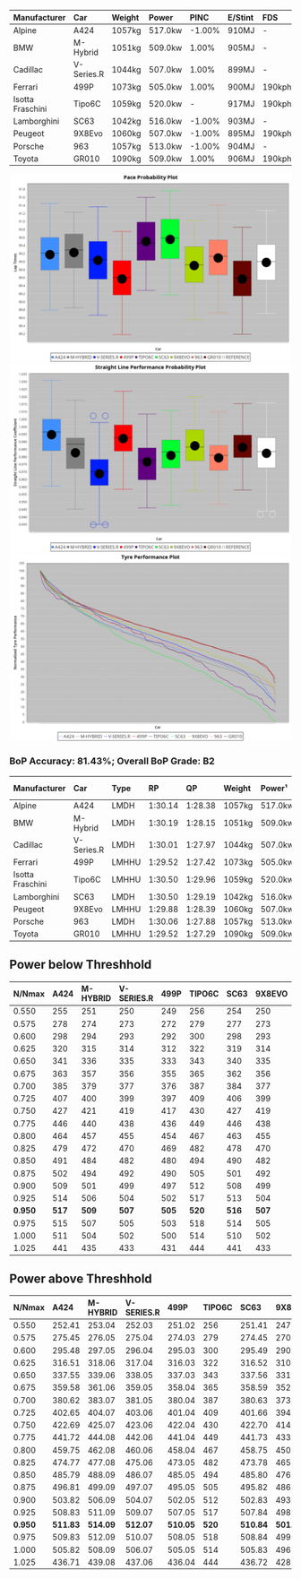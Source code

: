 | Manufacturer     | Car        | Weight | Power   | PINC    | E/Stint | FDS     |
|:-|:-|:-|:-|:-|:-|:-|
| Alpine           | A424       | 1057kg | 517.0kw | -1.00%  | 910MJ   |    -    |
| BMW              | M-Hybrid   | 1051kg | 509.0kw | 1.00%   | 905MJ   |    -    |
| Cadillac         | V-Series.R | 1044kg | 507.0kw | 1.00%   | 899MJ   |    -    |
| Ferrari          | 499P       | 1073kg | 505.0kw | 1.00%   | 900MJ   | 190kph  |
| Isotta Fraschini | Tipo6C     | 1059kg | 520.0kw |    -    | 917MJ   | 190kph  |
| Lamborghini      | SC63       | 1042kg | 516.0kw | -1.00%  | 903MJ   |    -    |
| Peugeot          | 9X8Evo     | 1060kg | 507.0kw | -1.00%  | 895MJ   | 190kph  |
| Porsche          | 963        | 1057kg | 513.0kw | -1.00%  | 904MJ   |    -    |
| Toyota           | GR010      | 1090kg | 509.0kw | 1.00%   | 906MJ   | 190kph  |

![PACECHART](./IMG/ACOMETHOD.png)
![STRAIGHTLINEPERFORMANCECHART](./IMG/ACOMETHOD_sp.png)
![TYREPERFORMANCECHART](./IMG/ACOMETHOD_tw.png)

### BoP Accuracy: 81.43%; Overall BoP Grade: B2
| Manufacturer     | Car        | Type  | RP      | QP      | Weight | Power¹  | Threshhold | PINC    | Power²   | E/Stint | AVG Vmax  | FDS     | RDLC | L/Stint | BOP-Grade | Model Accuracy | Model Points | Match%  | SimDiff |
|:-|:-|:-|:-|:-|:-|:-|:-|:-|:-|:-|:-|:-|:-|:-|:-|:-|:-|:-|:-|
| Alpine           | A424       | LMDH  | 1:30.14 | 1:28.38 | 1057kg | 517.0kw | 210.0kph   | -1.00%  | 511.80kw |  910MJ  | 321.91kph |    -    | 0.99 | 40      | +B1       | 100.00%        | 870          | 89.84%  | #       |
| BMW              | M-Hybrid   | LMDH  | 1:30.19 | 1:28.15 | 1051kg | 509.0kw | 210.0kph   | 1.00%   | 514.10kw |  905MJ  | 320.23kph |    -    | 1.01 | 40      | ~A1       | 100.00%        | 1914         | 100.00% | #       |
| Cadillac         | V-Series.R | LMDH  | 1:30.01 | 1:27.97 | 1044kg | 507.0kw | 210.0kph   | 1.00%   | 512.10kw |  899MJ  | 317.59kph |    -    | 1.02 | 40      | ~A1       | 98.03%         | 3773         | 98.97%  | ±0.24s  |
| Ferrari          | 499P       | LMHHU | 1:29.52 | 1:27.42 | 1073kg | 505.0kw | 210.0kph   | 1.00%   | 510.10kw |  900MJ  | 320.07kph | 190kph  | 1.02 | 40      | -D1       | 100.00%        | 4212         | 69.03%  | ±0.21s  |
| Isotta Fraschini | Tipo6C     | LMHHU | 1:30.50 | 1:29.96 | 1059kg | 520.0kw | 210.0kph   |    -    | 520.00kw |  917MJ  | 319.69kph | 190kph  | 1.05 | 40      | +Ω1       | 100.00%        | 105          | 45.79%  | #       |
| Lamborghini      | SC63       | LMDH  | 1:30.50 | 1:29.19 | 1042kg | 516.0kw | 210.0kph   | -1.00%  | 510.80kw |  903MJ  | 320.22kph |    -    | 1.04 | 40      | +C2       | 100.00%        | 597          | 74.55%  | #       |
| Peugeot          | 9X8Evo     | LMHHU | 1:29.88 | 1:28.39 | 1060kg | 507.0kw | 210.0kph   | -1.00%  | 501.90kw |  895MJ  | 319.41kph | 190kph  | 0.99 | 40      | +B2       | 100.00%        | 463          | 82.56%  | #       |
| Porsche          | 963        | LMDH  | 1:30.06 | 1:27.88 | 1057kg | 513.0kw | 210.0kph   | -1.00%  | 507.90kw |  904MJ  | 318.93kph |    -    | 1.01 | 40      | ~A1       | 99.21%         | 10753        | 100.00% | ±0.41s  |
| Toyota           | GR010      | LMHHU | 1:29.52 | 1:27.29 | 1090kg | 509.0kw | 210.0kph   | 1.00%   | 514.10kw |  906MJ  | 318.39kph | 190kph  | 1.00 | 40      | -C2       | 99.54%         | 3271         | 72.16%  | ±0.23s  |

## Power below Threshhold
| N/Nmax    | A424    | M-HYBRID | V-SERIES.R | 499P    | TIPO6C  | SC63    | 9X8EVO  | 963     | GR010   |
|:-|:-|:-|:-|:-|:-|:-|:-|:-|:-|
|  0.550    |  255    |  251     |  250       |  249    |  256    |  254    |  250    |  253    |  251    |
|  0.575    |  278    |  274     |  273       |  272    |  279    |  277    |  273    |  276    |  274    |
|  0.600    |  298    |  294     |  293       |  292    |  300    |  298    |  293    |  296    |  294    |
|  0.625    |  320    |  315     |  314       |  312    |  322    |  319    |  314    |  317    |  315    |
|  0.650    |  341    |  336     |  335       |  333    |  343    |  340    |  335    |  338    |  336    |
|  0.675    |  363    |  357     |  356       |  355    |  365    |  362    |  356    |  360    |  357    |
|  0.700    |  385    |  379     |  377       |  376    |  387    |  384    |  377    |  382    |  379    |
|  0.725    |  407    |  400     |  399       |  397    |  409    |  406    |  399    |  403    |  400    |
|  0.750    |  427    |  421     |  419       |  417    |  430    |  427    |  419    |  424    |  421    |
|  0.775    |  446    |  440     |  438       |  436    |  449    |  446    |  438    |  443    |  440    |
|  0.800    |  464    |  457     |  455       |  454    |  467    |  463    |  455    |  461    |  457    |
|  0.825    |  479    |  472     |  470       |  469    |  482    |  478    |  470    |  476    |  472    |
|  0.850    |  491    |  484     |  482       |  480    |  494    |  490    |  482    |  487    |  484    |
|  0.875    |  502    |  494     |  492       |  490    |  505    |  501    |  492    |  498    |  494    |
|  0.900    |  509    |  501     |  499       |  497    |  512    |  508    |  499    |  505    |  501    |
|  0.925    |  514    |  506     |  504       |  502    |  517    |  513    |  504    |  510    |  506    |
| **0.950** | **517** | **509**  | **507**    | **505** | **520** | **516** | **507** | **513** | **509** |
|  0.975    |  515    |  507     |  505       |  503    |  518    |  514    |  505    |  511    |  507    |
|  1.000    |  511    |  504     |  502       |  500    |  514    |  510    |  502    |  507    |  504    |
|  1.025    |  441    |  435     |  433       |  431    |  444    |  441    |  433    |  438    |  435    |

## Power above Threshhold
| N/Nmax    | A424       | M-HYBRID   | V-SERIES.R | 499P       | TIPO6C  | SC63       | 9X8EVO     | 963        | GR010      |
|:-|:-|:-|:-|:-|:-|:-|:-|:-|:-|
|  0.550    |  252.41    |  253.04    |  252.03    |  251.02    |  256    |  251.41    |  247.46    |  250.43    |  253.04    |
|  0.575    |  275.45    |  276.05    |  275.04    |  274.03    |  279    |  274.45    |  270.50    |  273.47    |  276.05    |
|  0.600    |  295.48    |  297.05    |  296.04    |  295.03    |  300    |  295.49    |  290.54    |  293.50    |  297.05    |
|  0.625    |  316.51    |  318.06    |  317.04    |  316.03    |  322    |  316.52    |  310.58    |  314.54    |  318.06    |
|  0.650    |  337.55    |  339.06    |  338.05    |  337.03    |  343    |  337.56    |  331.61    |  335.57    |  339.06    |
|  0.675    |  359.58    |  361.06    |  359.05    |  358.04    |  365    |  358.59    |  352.65    |  356.61    |  361.06    |
|  0.700    |  380.62    |  383.07    |  381.05    |  380.04    |  387    |  380.63    |  373.69    |  377.65    |  383.07    |
|  0.725    |  402.65    |  404.07    |  403.06    |  401.04    |  409    |  401.66    |  394.73    |  399.68    |  404.07    |
|  0.750    |  422.69    |  425.07    |  423.06    |  422.04    |  430    |  422.70    |  414.77    |  419.72    |  425.07    |
|  0.775    |  441.72    |  444.08    |  442.06    |  441.04    |  449    |  441.73    |  433.80    |  438.75    |  444.08    |
|  0.800    |  459.75    |  462.08    |  460.06    |  458.04    |  467    |  458.75    |  450.84    |  455.78    |  462.08    |
|  0.825    |  474.77    |  477.08    |  475.06    |  473.05    |  482    |  473.78    |  465.86    |  470.81    |  477.08    |
|  0.850    |  485.79    |  488.09    |  486.07    |  485.05    |  494    |  485.80    |  476.88    |  482.83    |  488.09    |
|  0.875    |  496.81    |  499.09    |  497.07    |  495.05    |  505    |  495.82    |  486.90    |  492.84    |  499.09    |
|  0.900    |  503.82    |  506.09    |  504.07    |  502.05    |  512    |  502.83    |  493.92    |  499.86    |  506.09    |
|  0.925    |  508.83    |  511.09    |  509.07    |  507.05    |  517    |  507.84    |  498.92    |  504.86    |  511.09    |
| **0.950** | **511.83** | **514.09** | **512.07** | **510.05** | **520** | **510.84** | **501.93** | **507.87** | **514.09** |
|  0.975    |  509.83    |  512.09    |  510.07    |  508.05    |  518    |  508.84    |  499.93    |  505.87    |  512.09    |
|  1.000    |  505.82    |  508.09    |  506.07    |  505.05    |  514    |  505.83    |  496.92    |  502.86    |  508.09    |
|  1.025    |  436.71    |  439.08    |  437.06    |  436.04    |  444    |  436.72    |  428.79    |  433.74    |  439.08    |

